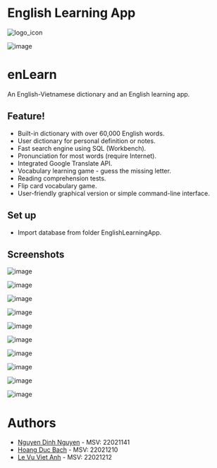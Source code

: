 # English Learning App
![logo_icon](https://github.com/hotcat190/enLearn/assets/124645604/86393c5b-ae60-48a1-9585-c194b7f28f39)

![image](https://github.com/hotcat190/enLearn/assets/124645604/9fcae4a1-5885-4857-bc05-3d488b3259c2)
# enLearn

An English-Vietnamese dictionary and an English learning app.

## Feature!
- Built-in dictionary with over 60,000 English words.
- User dictionary for personal definition or notes.
- Fast search engine using SQL (Workbench).
- Pronunciation for most words (require Internet).
- Integrated Google Translate API.
- Vocabulary learning game - guess the missing letter.
- Reading comprehension tests.
- Flip card vocabulary game.
- User-friendly graphical version or simple command-line interface.
## Set up
- Import database from folder EnglishLearningApp.

## Screenshots
![image](https://github.com/hotcat190/enLearn/assets/124645604/a1e5547b-244c-4ecc-a81d-53c49ee3523d)

![image](https://github.com/hotcat190/enLearn/assets/124645604/41a07044-84f8-4dfe-84eb-f01228c5e892)

![image](https://github.com/hotcat190/enLearn/assets/124645604/dd50d159-70fd-4bd4-a509-8273f8506908)

![image](https://github.com/hotcat190/enLearn/assets/124645604/a63b5190-6c66-4b84-9d4c-1b98d96a9d2c)

![image](https://github.com/hotcat190/enLearn/assets/124645604/13ad1d10-d211-4676-9828-e3189d99f5f6)

![image](https://github.com/hotcat190/enLearn/assets/124645604/2d7a98b8-d1e6-4007-bd63-12ce2eb0fee1)

![image](https://github.com/hotcat190/enLearn/assets/124645604/5b4590ff-2adb-42fa-b539-aa03b61f01c5)

![image](https://github.com/hotcat190/enLearn/assets/124645604/8f8ee439-9e53-4d95-80ab-d1aeb15dac4f)

![image](https://github.com/hotcat190/enLearn/assets/124645604/336c39f1-9d5c-4574-907e-2b384b35a7a8)

![image](https://github.com/hotcat190/enLearn/assets/124645604/1e668a46-3aaf-4f77-a376-65dfbeda0297)

# Authors
- [Nguyen Dinh Nguyen](https://github.com/hotcat190) - MSV: 22021141
- [Hoang Duc Bach](https://github.com/HoangDucBach) - MSV: 22021210
- [Le Vu Viet Anh](https://github.com/VietAnhLeVu) - MSV: 22021212

